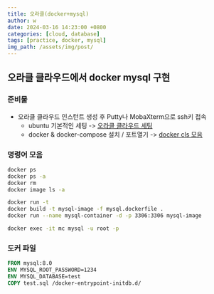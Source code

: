 ```yaml
---
title: 오라클(docker+mysql)
author: w
date: 2024-03-16 14:23:00 +0800
categories: [cloud, database]
tags: [practice, docker, mysql]
img_path: /assets/img/post/
---
```


## 오라클 클라우드에서 docker mysql 구현

### 준비물
- 오라클 클라우드 인스턴트 생성 후 Putty나 MobaXterm으로 ssh키 접속
  - ubuntu 기본적인 세팅 -> [오라클 클라우드 세팅](/posts/오라클-클라우드-세팅/)
  - docker & docker-compose 설치 / 포트열기 -> [docker cls 모음](/_posts/docker-cls-모음/)

### 명령어 모음
```bash
docker ps
docker ps -a
docker rm
docker image ls -a

docker run -t
docker build -t mysql-image -f mysql.dockerfile .
docker run --name mysql-container -d -p 3306:3306 mysql-image

docker exec -it mc mysql -u root -p

```

### 도커 파일
```dockerfile
FROM mysql:8.0
ENV MYSQL_ROOT_PASSWORD=1234
ENV MYSQL_DATABASE=test
COPY test.sql /docker-entrypoint-initdb.d/
```